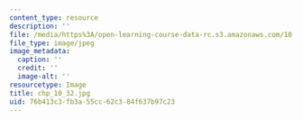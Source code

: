 ```yaml
---
content_type: resource
description: ''
file: /media/https%3A/open-learning-course-data-rc.s3.amazonaws.com/10-32-separation-processes-spring-2005/76b413c3fb3a55cc62c384f637b97c23_chp_10_32.jpg
file_type: image/jpeg
image_metadata:
  caption: ''
  credit: ''
  image-alt: ''
resourcetype: Image
title: chp_10_32.jpg
uid: 76b413c3-fb3a-55cc-62c3-84f637b97c23
---
```

